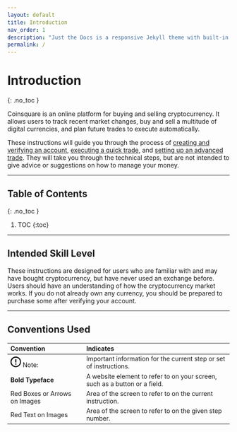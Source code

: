 ```yaml
---
layout: default
title: Introduction
nav_order: 1
description: "Just the Docs is a responsive Jekyll theme with built-in search that is easily customizable and hosted on GitHub Pages."
permalink: /
---
```


# Introduction
{: .no_toc }

Coinsquare is an online platform for buying and selling cryptocurrency. It allows users to track recent market changes, buy and sell a multitude of digital currencies, and plan future trades to execute automatically.

These instructions will guide you through the process of [creating and verifying an account](docs/create-account), [executing a quick trade](docs/quick-trade), and [setting up an advanced trade](docs/advanced-trade). They will take you through the technical steps, but are not intended to give advice or suggestions on how to manage your money.

* * *

## Table of Contents
{: .no_toc }

1. TOC
{:toc}

* * *

## Intended Skill Level

These instructions are designed for users who are familiar with and may have bought cryptocurrency, but have never used an exchange before. Users should have an understanding of how the cryptocurrency market works. If you do not already own any currency, you should be prepared to purchase some after verifying your account.

* * *

## Conventions Used

| Convention | Indicates |
|:-----------|:----------|
| <img src="assets/images/note.png" alt="Info Icon" width="24px"> Note: | Important information for the current step or set of instructions. |
| **Bold Typeface** | A website element to refer to on your screen, such as a button or a field. |
| Red Boxes or Arrows on Images | Area of the screen to refer to on the current instruction. |
| Red Text on Images | Area of the screen to refer to on the given step number. |
